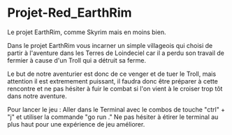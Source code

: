 # Projet-Red_EarthRim
Le projet EarthRim, comme Skyrim mais en moins bien.

Dans le projet EarthRim vous incarner un simple villageois qui choisi de partir à l'aventure dans les Terres de Loindeciel car il a perdu son travail de fermier à cause d'un Troll qui a détruit sa ferme.

Le but de notre aventurier est donc de ce venger et de tuer le Troll, mais attention il est extremement puissant, il faudra donc être préparer à cette rencontre et ne pas hésiter à fuir le combat si l'on vient à le croiser trop tôt dans notre aventure.

Pour lancer le jeu :
Aller dans le Terminal avec le combos de touche "ctrl" + "j" et utiliser la commande "go run ."
Ne pas hésiter à étirer le terminal au plus haut pour une expérience de jeu améliorer.
